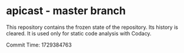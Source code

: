 # apicast - master branch

This repository contains the frozen state of the repository.
Its history is cleared. It is used only for static code
analysis with Codacy.

Commit Time: 1729384763